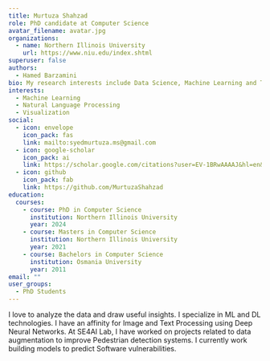 ```yaml
---
title: Murtuza Shahzad
role: PhD candidate at Computer Science
avatar_filename: avatar.jpg
organizations:
  - name: Northern Illinois University
    url: https://www.niu.edu/index.shtml
superuser: false
authors:
  - Hamed Barzamini
bio: My research interests include Data Science, Machine Learning and Tableau.
interests:
  - Machine Learning
  - Natural Language Processing
  - Visualization
social:
  - icon: envelope
    icon_pack: fas
    link: mailto:syedmurtuza.ms@gmail.com
  - icon: google-scholar
    icon_pack: ai
    link: https://scholar.google.com/citations?user=EV-1BRwAAAAJ&hl=en&oi=ao
  - icon: github
    icon_pack: fab
    link: https://github.com/MurtuzaShahzad
education:
  courses:
    - course: PhD in Computer Science
      institution: Northern Illinois University
      year: 2024
    - course: Masters in Computer Science
      institution: Northern Illinois University
      year: 2021
    - course: Bachelors in Computer Science
      institution: Osmania University
      year: 2011
email: ""
user_groups:
  - PhD Students
---
```

I love to analyze the data and draw useful insights. I specialize in ML and DL technologies. I have an affinity for Image and Text Processing using Deep Neural Networks. At SE4AI Lab, I have worked on projects related to data augmentation to improve Pedestrian detection systems. I currently work building models to predict Software vulnerabilities.